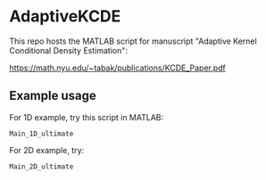 # AdaptiveKCDE

This repo hosts the MATLAB script for manuscript "Adaptive Kernel Conditional Density Estimation":

https://math.nyu.edu/~tabak/publications/KCDE_Paper.pdf

## Example usage

For 1D example, try this script in MATLAB:
```
Main_1D_ultimate
```

For 2D example, try:
```
Main_2D_ultimate
```
